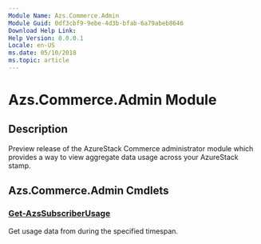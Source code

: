 ```yaml
---
Module Name: Azs.Commerce.Admin
Module Guid: 0df3cbf9-9ebe-4d3b-bfab-6a79abeb8646
Download Help Link:
Help Version: 0.0.0.1
Locale: en-US
ms.date: 05/10/2018
ms.topic: article
---
```


# Azs.Commerce.Admin Module
## Description
Preview release of the AzureStack Commerce administrator module which provides a way to view aggregate data usage across your AzureStack stamp. 

## Azs.Commerce.Admin Cmdlets
### [Get-AzsSubscriberUsage](Get-AzsSubscriberUsage.md)
Get usage data from during the specified timespan.

